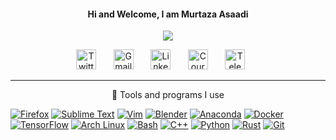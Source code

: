 
<h4 align="center"> Hi and Welcome, I am Murtaza Asaadi </h4>

<!-- https://github.com/DenverCoder1/readme-typing-svg -->
<p align="center">
  <img src="https://readme-typing-svg.herokuapp.com/?lines=Full-stack%20web%20and%20app%20developer;Experienced%20UI%2FUX%20Designer;10%2B%20years%20of%20coding%20experience;Always%20learning%20new%20things&font=Fira%20Code&center=true&width=440&height=45&color=18baeb&vCenter=true&size=22](https://readme-typing-svg.herokuapp.com?color=FF3F84&lines=Enjoying+learning;Electrical+engineer;Embedded+developer;CAD+designer">
</p>


<!-- Social icons section -->
<p align="center">
  <a href="https://twitter.com/mergenelos"><img width="32px" alt="Twitter" title="Twitter" src="src/icons/twitter.png"/></a>
  &#8287;&#8287;&#8287;&#8287;&#8287;
  <a href="mailto: mergenelos@gmail.com"><img width="32px" alt="Gmail" title="Gmail" src="src/icons/gmail.png"/></a>
  &#8287;&#8287;&#8287;&#8287;&#8287;
  <a href="https://www.linkedin.com/in/murtaza-asaadi/"><img width="32px" alt="Linkedin" title="Linkedin" src="src/icons/linkedin.png"/></a>
  &#8287;&#8287;&#8287;&#8287;&#8287;
  <a href="https://www.coursera.org/user/58aafc3c99e17d0c95a731c88c263bb2"><img width="32px" alt="Coursera" title="Coursera" src="src/icons/coursera.png"></a>
  &#8287;&#8287;&#8287;&#8287;&#8287;
  <a href="https://t.me/mergenelos"><img width="32px" alt="Telegram" title="Telegram" src="src/icons/telegram.png"/></a>
  &#8287;&#8287;&#8287;&#8287;&#8287;
</p>

---
<p align="center"> 🔨 Tools and programs I use </p>

[![Firefox](https://img.shields.io/badge/Firefox-FF7139?logo=Firefox&logoColor=white)](#)
[![Sublime Text](https://img.shields.io/badge/Sublime%20Text-%23575757.svg?logo=sublime-text&logoColor=important)](#)
[![Vim](https://img.shields.io/badge/Vim-%2311AB00.svg?logo=vim&logoColor=white)](#)
[![Blender](https://img.shields.io/badge/Blender-%23F5792A.svg?logo=blender&logoColor=white)](#)
[![Anaconda](https://img.shields.io/badge/Anaconda-44A833?logo=anaconda&logoColor=fff)](#)
[![Docker](https://img.shields.io/badge/Docker-2496ED?logo=docker&logoColor=fff)](#)
[![TensorFlow](https://img.shields.io/badge/TensorFlow-ff8f00?logo=tensorflow&logoColor=white)](#)
[![Arch Linux](https://img.shields.io/badge/Arch%20Linux-1793D1?logo=arch-linux&logoColor=fff)](#)
[![Bash](https://img.shields.io/badge/Bash-4EAA25?logo=gnubash&logoColor=fff)](#)
[![C++](https://img.shields.io/badge/C++-%2300599C.svg?logo=c%2B%2B&logoColor=white)](#)
[![Python](https://img.shields.io/badge/Python-3776AB?logo=python&logoColor=fff)](#)
[![Rust](https://img.shields.io/badge/Rust-%23000000.svg?e&logo=rust&logoColor=white)](#)
[![Git](https://img.shields.io/badge/Git-F05032?logo=git&logoColor=fff)](#)




